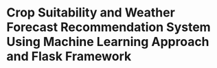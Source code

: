 # Crop Suitability and Weather Forecast Recommendation System Using Machine Learning Approach and Flask Framework
